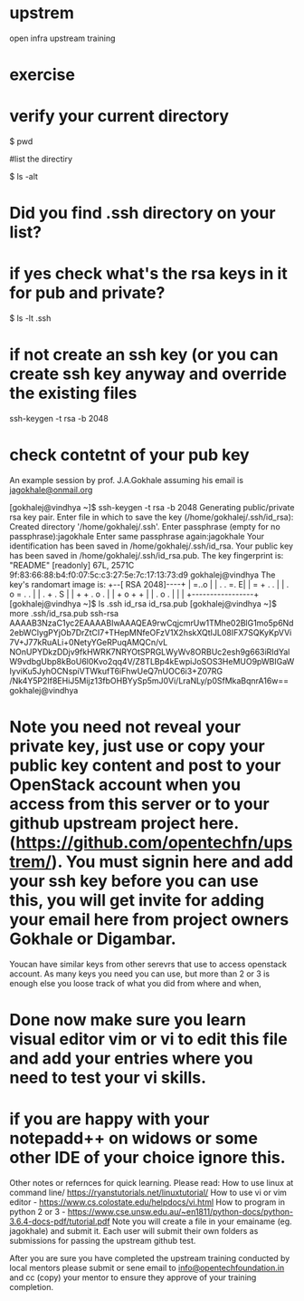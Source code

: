 # upstrem
open infra upstream training
# exercise

# verify your current directory

$ pwd


#list the directiry

$ ls -alt


# Did you find .ssh directory on your list?



# if yes check what's the rsa keys in it for pub and private?

$ ls -lt .ssh


# if not create an ssh key (or you can create ssh key anyway and override the existing files


ssh-keygen -t rsa -b 2048


# check contetnt of your pub key

An example session by prof. J.A.Gokhale assuming his email is jagokhale@onmail.org

[gokhalej@vindhya ~]$ ssh-keygen -t rsa -b 2048
Generating public/private rsa key pair.
Enter file in which to save the key (/home/gokhalej/.ssh/id_rsa):
Created directory '/home/gokhalej/.ssh'.
Enter passphrase (empty for no passphrase):jagokhale
Enter same passphrase again:jagokhale
Your identification has been saved in /home/gokhalej/.ssh/id_rsa.
Your public key has been saved in /home/gokhalej/.ssh/id_rsa.pub.
The key fingerprint is:
"README" [readonly] 67L, 2571C         
9f:83:66:88:b4:f0:07:5c:c3:27:5e:7c:17:13:73:d9 gokhalej@vindhya
The key's randomart image is:
+--[ RSA 2048]----+
|            =..o |
|     . .     =. E|
|      = + . .    |
|   . o = . .     |
|  . + . S        |
|   + + . o .     |
|    + o + +      |
|     . o   .     |
|                 |
+-----------------+
[gokhalej@vindhya ~]$ ls .ssh
id_rsa  id_rsa.pub
[gokhalej@vindhya ~]$ more .ssh/id_rsa.pub
ssh-rsa AAAAB3NzaC1yc2EAAAABIwAAAQEA9rwCqjcmrUw1TMhe02BlG1mo5p6Nd2ebWClygPYjOb7DrZtCI7+THepMNfeOFzV1X2hskXQtIJL08IFX7SQKyKpVVi7V+J77kRuALi+0NetyYGeRPuqAMQCn/vL
NOnUPYDkzDDjv9fkHWRK7NRYOtSPRGLWyWv8ORBUc2esh9g663iRIdYalW9vdbgUbp8kBoU6l0Kvo2qq4V/Z8TLBp4kEwpiJoSOS3HeMUO9pWBIGaWIyviKu5JyhOCNspiVTWkufT6iFhwUeQ7nUOC6i3+Z07RG
/Nk4Y5P2If8EHiJ5Mijz13fbOHBYySp5mJ0Vi/LraNLy/p0SfMkaBqnrA16w== gokhalej@vindhya

# Note you need not reveal your private key, just use or copy your public key content and post to your OpenStack account when you access from this server or to your github upstream project here. (https://github.com/opentechfn/upstrem/). You must signin here and add your ssh key before you can use this, you will get invite for adding your email here from project owners Gokhale or Digambar.

Youcan have similar keys from other serevrs that use to access openstack account. As many keys you need you can use, but more than 2 or 3 is enough else you loose  track of what you did from where and when,

# Done now make sure you learn visual editor vim or vi to edit this file and add your entries where you need to test your vi skills.
# if you are happy with your notepadd++ on widows or some other IDE of your choice ignore this.

Other notes or refernces for quick learning.
Please read: How to use linux at command line/  https://ryanstutorials.net/linuxtutorial/
How to use vi or vim editor - https://www.cs.colostate.edu/helpdocs/vi.html
How to program in python 2 or 3 - https://www.cse.unsw.edu.au/~en1811/python-docs/python-3.6.4-docs-pdf/tutorial.pdf
Note you will create a file in your emainame (eg. jagokhale) and submit it. Each user will submit their own folders as submissions for passing the upstream github test.

After you are sure you have completed the upstream training conducted by local mentors please submit or sene email to
info@opentechfoundation.in and cc (copy) your mentor to ensure they approve of your training completion.
